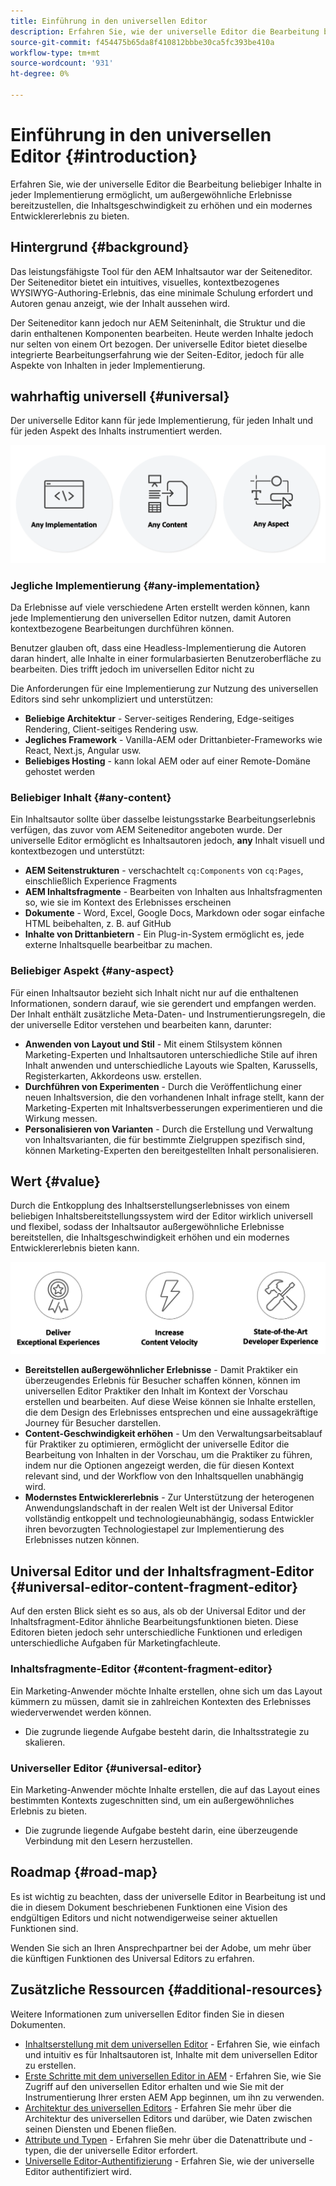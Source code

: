 ```yaml
---
title: Einführung in den universellen Editor
description: Erfahren Sie, wie der universelle Editor die Bearbeitung beliebiger Inhalte in jeder Implementierung ermöglicht, um außergewöhnliche Erlebnisse bereitzustellen, die Inhaltsgeschwindigkeit zu erhöhen und ein modernes Entwicklererlebnis zu bieten.
source-git-commit: f454475b65da8f410812bbbe30ca5fc393be410a
workflow-type: tm+mt
source-wordcount: '931'
ht-degree: 0%

---
```



# Einführung in den universellen Editor {#introduction}

Erfahren Sie, wie der universelle Editor die Bearbeitung beliebiger Inhalte in jeder Implementierung ermöglicht, um außergewöhnliche Erlebnisse bereitzustellen, die Inhaltsgeschwindigkeit zu erhöhen und ein modernes Entwicklererlebnis zu bieten.

## Hintergrund {#background}

Das leistungsfähigste Tool für den AEM Inhaltsautor war der Seiteneditor. Der Seiteneditor bietet ein intuitives, visuelles, kontextbezogenes WYSIWYG-Authoring-Erlebnis, das eine minimale Schulung erfordert und Autoren genau anzeigt, wie der Inhalt aussehen wird.

Der Seiteneditor kann jedoch nur AEM Seiteninhalt, die Struktur und die darin enthaltenen Komponenten bearbeiten. Heute werden Inhalte jedoch nur selten von einem Ort bezogen. Der universelle Editor bietet dieselbe integrierte Bearbeitungserfahrung wie der Seiten-Editor, jedoch für alle Aspekte von Inhalten in jeder Implementierung.

## wahrhaftig universell {#universal}

Der universelle Editor kann für jede Implementierung, für jeden Inhalt und für jeden Aspekt des Inhalts instrumentiert werden.

![Was macht universell](assets/universal.png)

### Jegliche Implementierung {#any-implementation}

Da Erlebnisse auf viele verschiedene Arten erstellt werden können, kann jede Implementierung den universellen Editor nutzen, damit Autoren kontextbezogene Bearbeitungen durchführen können.

Benutzer glauben oft, dass eine Headless-Implementierung die Autoren daran hindert, alle Inhalte in einer formularbasierten Benutzeroberfläche zu bearbeiten. Dies trifft jedoch im universellen Editor nicht zu

Die Anforderungen für eine Implementierung zur Nutzung des universellen Editors sind sehr unkompliziert und unterstützen:

* **Beliebige Architektur** - Server-seitiges Rendering, Edge-seitiges Rendering, Client-seitiges Rendering usw.
* **Jegliches Framework** - Vanilla-AEM oder Drittanbieter-Frameworks wie React, Next.js, Angular usw.
* **Beliebiges Hosting** - kann lokal AEM oder auf einer Remote-Domäne gehostet werden

### Beliebiger Inhalt {#any-content}

Ein Inhaltsautor sollte über dasselbe leistungsstarke Bearbeitungserlebnis verfügen, das zuvor vom AEM Seiteneditor angeboten wurde. Der universelle Editor ermöglicht es Inhaltsautoren jedoch, **any** Inhalt visuell und kontextbezogen und unterstützt:

* **AEM Seitenstrukturen** - verschachtelt `cq:Components` von `cq:Pages`, einschließlich Experience Fragments
* **AEM Inhaltsfragmente** - Bearbeiten von Inhalten aus Inhaltsfragmenten so, wie sie im Kontext des Erlebnisses erscheinen
* **Dokumente** - Word, Excel, Google Docs, Markdown oder sogar einfache HTML beibehalten, z. B. auf GitHub
* **Inhalte von Drittanbietern** - Ein Plug-in-System ermöglicht es, jede externe Inhaltsquelle bearbeitbar zu machen.

### Beliebiger Aspekt {#any-aspect}

Für einen Inhaltsautor bezieht sich Inhalt nicht nur auf die enthaltenen Informationen, sondern darauf, wie sie gerendert und empfangen werden. Der Inhalt enthält zusätzliche Meta-Daten- und Instrumentierungsregeln, die der universelle Editor verstehen und bearbeiten kann, darunter:

* **Anwenden von Layout und Stil** - Mit einem Stilsystem können Marketing-Experten und Inhaltsautoren unterschiedliche Stile auf ihren Inhalt anwenden und unterschiedliche Layouts wie Spalten, Karussells, Registerkarten, Akkordeons usw. erstellen.
* **Durchführen von Experimenten** - Durch die Veröffentlichung einer neuen Inhaltsversion, die den vorhandenen Inhalt infrage stellt, kann der Marketing-Experten mit Inhaltsverbesserungen experimentieren und die Wirkung messen.
* **Personalisieren von Varianten** - Durch die Erstellung und Verwaltung von Inhaltsvarianten, die für bestimmte Zielgruppen spezifisch sind, können Marketing-Experten den bereitgestellten Inhalt personalisieren.

## Wert  {#value}

Durch die Entkopplung des Inhaltserstellungserlebnisses von einem beliebigen Inhaltsbereitstellungssystem wird der Editor wirklich universell und flexibel, sodass der Inhaltsautor außergewöhnliche Erlebnisse bereitstellen, die Inhaltsgeschwindigkeit erhöhen und ein modernes Entwicklererlebnis bieten kann.

![Der Wert des universellen Editors](assets/value.png)

* **Bereitstellen außergewöhnlicher Erlebnisse** - Damit Praktiker ein überzeugendes Erlebnis für Besucher schaffen können, können im universellen Editor Praktiker den Inhalt im Kontext der Vorschau erstellen und bearbeiten. Auf diese Weise können sie Inhalte erstellen, die dem Design des Erlebnisses entsprechen und eine aussagekräftige Journey für Besucher darstellen.
* **Content-Geschwindigkeit erhöhen** - Um den Verwaltungsarbeitsablauf für Praktiker zu optimieren, ermöglicht der universelle Editor die Bearbeitung von Inhalten in der Vorschau, um die Praktiker zu führen, indem nur die Optionen angezeigt werden, die für diesen Kontext relevant sind, und der Workflow von den Inhaltsquellen unabhängig wird.
* **Modernstes Entwicklererlebnis** - Zur Unterstützung der heterogenen Anwendungslandschaft in der realen Welt ist der Universal Editor vollständig entkoppelt und technologieunabhängig, sodass Entwickler ihren bevorzugten Technologiestapel zur Implementierung des Erlebnisses nutzen können.

## Universal Editor und der Inhaltsfragment-Editor {#universal-editor-content-fragment-editor}

Auf den ersten Blick sieht es so aus, als ob der Universal Editor und der Inhaltsfragment-Editor ähnliche Bearbeitungsfunktionen bieten. Diese Editoren bieten jedoch sehr unterschiedliche Funktionen und erledigen unterschiedliche Aufgaben für Marketingfachleute.

### Inhaltsfragmente-Editor {#content-fragment-editor}

Ein Marketing-Anwender möchte Inhalte erstellen, ohne sich um das Layout kümmern zu müssen, damit sie in zahlreichen Kontexten des Erlebnisses wiederverwendet werden können.

* Die zugrunde liegende Aufgabe besteht darin, die Inhaltsstrategie zu skalieren.

### Universeller Editor {#universal-editor}

Ein Marketing-Anwender möchte Inhalte erstellen, die auf das Layout eines bestimmten Kontexts zugeschnitten sind, um ein außergewöhnliches Erlebnis zu bieten.

* Die zugrunde liegende Aufgabe besteht darin, eine überzeugende Verbindung mit den Lesern herzustellen.

## Roadmap {#road-map}

Es ist wichtig zu beachten, dass der universelle Editor in Bearbeitung ist und die in diesem Dokument beschriebenen Funktionen eine Vision des endgültigen Editors und nicht notwendigerweise seiner aktuellen Funktionen sind.

Wenden Sie sich an Ihren Ansprechpartner bei der Adobe, um mehr über die künftigen Funktionen des Universal Editors zu erfahren.

## Zusätzliche Ressourcen {#additional-resources}

Weitere Informationen zum universellen Editor finden Sie in diesen Dokumenten.

* [Inhaltserstellung mit dem universellen Editor](authoring.md) - Erfahren Sie, wie einfach und intuitiv es für Inhaltsautoren ist, Inhalte mit dem universellen Editor zu erstellen.
* [Erste Schritte mit dem universellen Editor in AEM](getting-started.md) - Erfahren Sie, wie Sie Zugriff auf den universellen Editor erhalten und wie Sie mit der Instrumentierung Ihrer ersten AEM App beginnen, um ihn zu verwenden.
* [Architektur des universellen Editors](architecture.md) - Erfahren Sie mehr über die Architektur des universellen Editors und darüber, wie Daten zwischen seinen Diensten und Ebenen fließen.
* [Attribute und Typen](attributes-types.md) - Erfahren Sie mehr über die Datenattribute und -typen, die der universelle Editor erfordert.
* [Universelle Editor-Authentifizierung](authentication.md) - Erfahren Sie, wie der universelle Editor authentifiziert wird.
